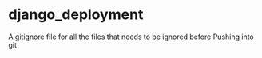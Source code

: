 # django_deployment
A gitignore file for all the files that needs to be ignored before Pushing into git
